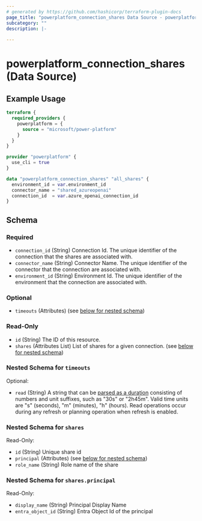 ```yaml
---
# generated by https://github.com/hashicorp/terraform-plugin-docs
page_title: "powerplatform_connection_shares Data Source - powerplatform"
subcategory: ""
description: |-
  
---
```


# powerplatform_connection_shares (Data Source)



## Example Usage

```terraform
terraform {
  required_providers {
    powerplatform = {
      source = "microsoft/power-platform"
    }
  }
}

provider "powerplatform" {
  use_cli = true
}

data "powerplatform_connection_shares" "all_shares" {
  environment_id = var.environment_id
  connector_name = "shared_azureopenai"
  connection_id  = var.azure_openai_connection_id
}
```

<!-- schema generated by tfplugindocs -->
## Schema

### Required

- `connection_id` (String) Connection Id. The unique identifier of the connection that the shares are associated with.
- `connector_name` (String) Connector Name. The unique identifier of the connector that the connection are associated with.
- `environment_id` (String) Environment Id. The unique identifier of the environment that the connection are associated with.

### Optional

- `timeouts` (Attributes) (see [below for nested schema](#nestedatt--timeouts))

### Read-Only

- `id` (String) The ID of this resource.
- `shares` (Attributes List) List of shares for a given connection. (see [below for nested schema](#nestedatt--shares))

<a id="nestedatt--timeouts"></a>
### Nested Schema for `timeouts`

Optional:

- `read` (String) A string that can be [parsed as a duration](https://pkg.go.dev/time#ParseDuration) consisting of numbers and unit suffixes, such as "30s" or "2h45m". Valid time units are "s" (seconds), "m" (minutes), "h" (hours). Read operations occur during any refresh or planning operation when refresh is enabled.


<a id="nestedatt--shares"></a>
### Nested Schema for `shares`

Read-Only:

- `id` (String) Unique share id
- `principal` (Attributes) (see [below for nested schema](#nestedatt--shares--principal))
- `role_name` (String) Role name of the share

<a id="nestedatt--shares--principal"></a>
### Nested Schema for `shares.principal`

Read-Only:

- `display_name` (String) Principal Display Name
- `entra_object_id` (String) Entra Object Id of the principal
